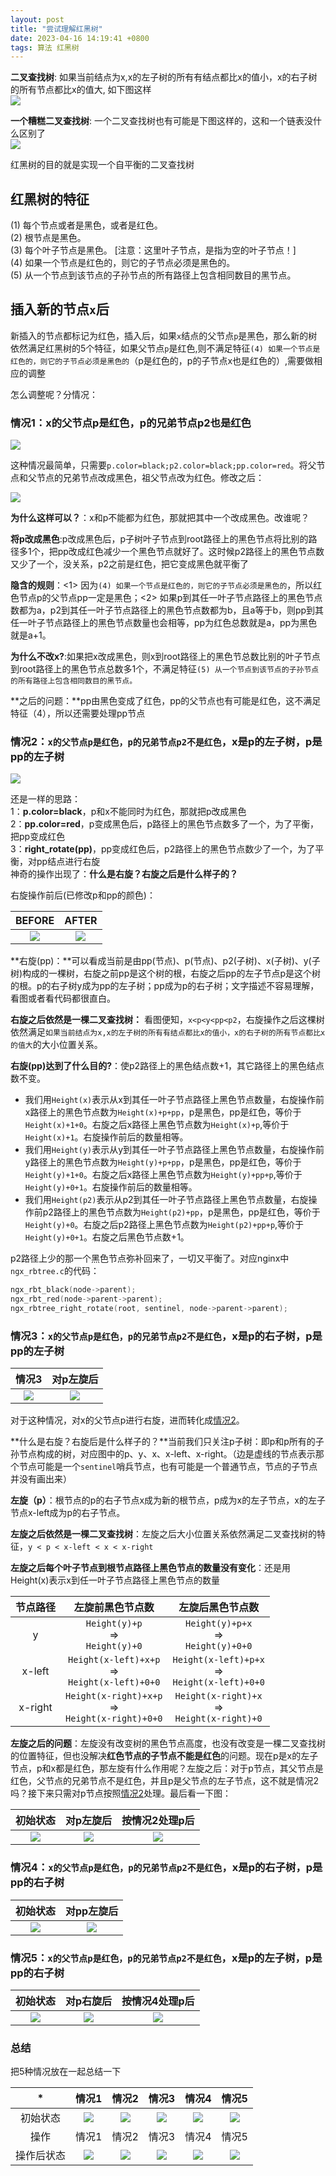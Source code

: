 ```yaml
---
layout: post
title: "尝试理解红黑树"
date: 2023-04-16 14:19:41 +0800
tags: 算法 红黑树
---
```



**二叉查找树**: 如果当前结点为x,x的左子树的所有有结点都比x的值小，x的右子树的所有节点都比x的值大, 如下图这样<br>
![](/img/svg/rbt_2.svg)

**一个糟糕二叉查找树**: 一个二叉查找树也有可能是下图这样的，这和一个链表没什么区别了<br>
![](/img/svg/rbt_1.svg)

红黑树的目的就是实现一个自平衡的二叉查找树

## 红黑树的特征
(1) 每个节点或者是黑色，或者是红色。<br>
(2) 根节点是黑色。<br>
(3) 每个叶子节点是黑色。 [注意：这里叶子节点，是指为空的叶子节点！]<br>
(4) 如果一个节点是红色的，则它的子节点必须是黑色的。<br>
(5) 从一个节点到该节点的子孙节点的所有路径上包含相同数目的黑节点。<br>


## 插入新的节点`x`后

新插入的节点都标记为红色，插入后，如果`x`结点的父节点`p`是黑色，那么新的树依然满足红黑树的5个特征，如果父节点`p`是红色,则不满足特征`(4) 如果一个节点是红色的，则它的子节点必须是黑色的`（p是红色的，p的子节点x也是红色的）,需要做相应的调整

怎么调整呢？分情况：

### **情况1**：x的父节点p是红色，p的兄弟节点p2也是红色

![](/img/svg/rbt_3.svg)

这种情况最简单，只需要`p.color=black;p2.color=black;pp.color=red`。将父节点和父节点的兄弟节点改成黑色，祖父节点改为红色。修改之后：

![](/img/svg/rbt_4.svg)

**为什么这样可以？**：x和p不能都为红色，那就把其中一个改成黑色。改谁呢？

**将p改成黑色**:p改成黑色后，p子树叶子节点到root路径上的黑色节点将比别的路径多1个，把pp改成红色减少一个黑色节点就好了。这时候p2路径上的黑色节点数又少了一个，没关系，p2之前是红色，把它变成黑色就平衡了

**隐含的规则**：<1> 因为`(4) 如果一个节点是红色的，则它的子节点必须是黑色的`，所以红色节点p的父节点pp一定是黑色；<2> 如果p到其任一叶子节点路径上的黑色节点数都为a，p2到其任一叶子节点路径上的黑色节点数都为b，且a等于b，则pp到其任一叶子节点路径上的黑色节点数量也会相等，pp为红色总数就是a，pp为黑色就是a+1。

**为什么不改x?**:如果把x改成黑色，则x到root路径上的黑色节总数比别的叶子节点到root路径上的黑色节点总数多1个，不满足特征`(5) 从一个节点到该节点的子孙节点的所有路径上包含相同数目的黑节点。`

**之后的问题：**pp由黑色变成了红色，pp的父节点也有可能是红色，这不满足特征（4），所以还需要处理pp节点

### **情况2**：`x的父节点p是红色，p的兄弟节点p2不是红色`，x是p的左子树，p是pp的左子树

![](/img/svg/rbt2_0.svg)

还是一样的思路：<br>
1：**p.color=black**，p和x不能同时为红色，那就把p改成黑色<br>
2：**pp.color=red**，p变成黑色后，p路径上的黑色节点数多了一个，为了平衡，把pp变成红色<br>
3：**right_rotate(pp)**，pp变成红色后，p2路径上的黑色节点数少了一个，为了平衡，对pp结点进行右旋<br>
神奇的操作出现了：**什么是右旋？右旋之后是什么样子的？**

右旋操作前后(已修改p和pp的颜色)：

|BEFORE|AFTER|
|:----:|:---:|
|![](/img/svg/rbt2_1.svg)|![](/img/svg/rbt2_2.svg)|

**右旋(pp)：**可以看成当前是由pp(节点)、p(节点)、p2(子树)、x(子树)、y(子树)构成的一棵树，右旋之前pp是这个树的根，右旋之后pp的左子节点p是这个树的根。p的右子树y成为pp的左子树；pp成为p的右子树；文字描述不容易理解，看图或者看代码都很直白。

**右旋之后依然是一棵二叉查找树：** 看图便知，`x<p<y<pp<p2`，右旋操作之后这棵树依然满足`如果当前结点为x,x的左子树的所有有结点都比x的值小，x的右子树的所有节点都比x的值大`的大小位置关系。

**右旋(pp)达到了什么目的?**：使p2路径上的黑色结点数+1，其它路径上的黑色结点数不变。
* 我们用`Height(x)`表示从x到其任一叶子节点路径上黑色节点数量，右旋操作前x路径上的黑色节点数为`Height(x)+p+pp`，p是黑色，pp是红色，等价于`Height(x)+1+0`。右旋之后x路径上黑色节点数为`Height(x)+p`,等价于`Height(x)+1`。右旋操作前后的数量相等。
* 我们用`Height(y)`表示从y到其任一叶子节点路径上黑色节点数量，右旋操作前y路径上的黑色节点数为`Height(y)+p+pp`，p是黑色，pp是红色，等价于`Height(y)+1+0`。右旋之后x路径上黑色节点数为`Height(y)+pp+p`,等价于`Height(y)+0+1`。右旋操作前后的数量相等。
* 我们用`Height(p2)`表示从p2到其任一叶子节点路径上黑色节点数量，右旋操作前p2路径上的黑色节点数为`Height(p2)+pp`，p是黑色，pp是红色，等价于`Height(y)+0`。右旋之后p2路径上黑色节点数为`Height(p2)+pp+p`,等价于`Height(y)+0+1`。右旋之后黑色节点数+1。

p2路径上少的那一个黑色节点弥补回来了，一切又平衡了。对应nginx中`ngx_rbtree.c`的代码：
```c
ngx_rbt_black(node->parent);
ngx_rbt_red(node->parent->parent);
ngx_rbtree_right_rotate(root, sentinel, node->parent->parent);
```

### **情况3**：`x的父节点p是红色，p的兄弟节点p2不是红色`，x是p的右子树，p是pp的左子树

|情况3|对p左旋后|
|:---:|:---:|
|![](/img/svg/rbt3_0.svg)|![](/img/svg/rbt3_1.svg)|

对于这种情况，对x的父节点p进行右旋，进而转化成[情况2](#情况2x的父节点p是红色p的兄弟节点p2不是红色x是p的左子树)。

**什么是右旋？右旋后是什么样子的？**当前我们只关注p子树：即p和p所有的子孙节点构成的树，对应图中的p、y、x、x-left、x-right。（边是虚线的节点表示那个节点可能是一个`sentinel`哨兵节点，也有可能是一个普通节点，节点的子节点并没有画出来）

**左旋（p）**：根节点的p的右子节点x成为新的根节点，p成为x的左子节点，x的左子节点x-left成为p的右子节点。

**左旋之后依然是一棵二叉查找树**：左旋之后大小位置关系依然满足二叉查找树的特征，`y < p < x-left < x < x-right`

**左旋之后每个叶子节点到根节点路径上黑色节点的数量没有变化**：还是用Height(x)表示x到任一叶子节点路径上黑色节点的数量

|节点路径|左旋前黑色节点数|左旋后黑色节点数|
|:-----:|:-----------:|:-----------:|
|y|`Height(y)+p`<br>=><br>`Height(y)+0`|`Height(y)+p+x`<br>=><br>`Height(y)+0+0`|
|x-left|`Height(x-left)+x+p`<br>=><br>`Height(x-left)+0+0`|`Height(x-left)+p+x`<br>=><br>`Height(x-left)+0+0`|
|x-right|`Height(x-right)+x+p`<br>=><br>`Height(x-right)+0+0`|`Height(x-right)+x`<br>=><br>`Height(x-right)+0`|

**左旋之后的问题**：左旋没有改变树的黑色节点高度，也没有改变是一棵二叉查找树的位置特征，但也没解决**红色节点的子节点不能是红色**的问题。现在p是x的左子节点，p和x都是红色，那左旋有什么作用呢？左旋之后：对于p节点，其父节点是红色，父节点的兄弟节点不是红色，并且p是父节点的左子节点，这不就是情况2吗？接下来只需对p节点按照[情况2](#情况2x的父节点p是红色p的兄弟节点p2不是红色x是p的左子树)处理。最后看一下图：

|初始状态|对p左旋后|按情况2处理p后|
|:---:|:-----:|:--------:|
|![](/img/svg/rbt3_0.svg)|![](/img/svg/rbt3_1.svg)|![](/img/svg/rbt3_2.svg)|

### **情况4**：`x的父节点p是红色，p的兄弟节点p2不是红色`，x是p的右子树，p是pp的右子树

|初始状态|对pp左旋后|
|:-----:|:-----:|
|![](/img/svg/rbt4_0.svg)|![](/img/svg/rbt4_1.svg)|

### **情况5**：`x的父节点p是红色，p的兄弟节点p2不是红色`，x是p的左子树，p是pp的右子树

|初始状态|对p右旋后|按情况4处理p后|
|:-----:|:------:|:----------:|
|![](/img/svg/rbt5_0.svg)|![](/img/svg/rbt5_1.svg)|![](/img/svg/rbt5_2.svg)|

### 总结

把5种情况放在一起总结一下

|*      |情况1 |情况2|情况3 |情况4 |情况5|
|:-----:|:---:|:---:|:---:|:---:|:---:|
|初始状态|![](/img/svg/rbt1_0.svg)|![](/img/svg/rbt2_0.svg)|![](/img/svg/rbt3_0.svg)|![](/img/svg/rbt4_0.svg)|![](/img/svg/rbt5_0.svg)|
|操作|情况1 |情况2|情况3 |情况4 |情况5|
|操作后状态|![](/img/svg/rbt1_1.svg)|![](/img/svg/rbt2_2.svg)|![](/img/svg/rbt3_1.svg)|![](/img/svg/rbt4_1.svg)|![](/img/svg/rbt5_1.svg)|